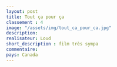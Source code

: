 ```yaml
---
layout: post
title: Tout ça pour ça
classement : 4
image: "/assets/img/tout_ca_pour_ca.jpg"
description:
realisateur: Loud
short_description : film très sympa
commentaire:
pays: Canada
---
```

